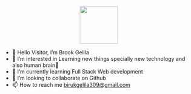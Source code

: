 

<div id="header" align="center">
  <img src="https://media.giphy.com/media/SWoSkN6DxTszqIKEqv/giphy.gif" width="100"/>
</div>




- 👋 Hello Visitor, I’m Brook Gelila
- 👀 I’m interested in Learning new things specially new technology and also human brain🧠 
- 🌱 I’m currently learning Full Stack Web development
- 💞️ I’m looking to collaborate on Github
- 📫 How to reach me birukgelila309@gmail.com

<!---
BGLeee/BGLeee is a ✨ special ✨ repository because its `README.md` (this file) appears on your GitHub profile.
You can click the Preview link to take a look at your changes.
--->
